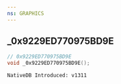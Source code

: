 ```yaml
---
ns: GRAPHICS
---
```

## _0x9229ED770975BD9E

```c
// 0x9229ED770975BD9E
void _0x9229ED770975BD9E();
```

```
NativeDB Introduced: v1311
```

